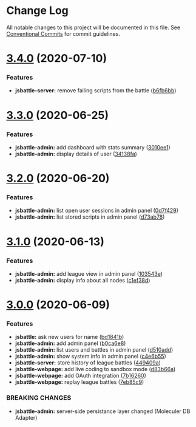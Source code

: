 # Change Log

All notable changes to this project will be documented in this file.
See [Conventional Commits](https://conventionalcommits.org) for commit guidelines.

# [3.4.0](https://github.com/jamro/jsbattle/compare/v3.3.0...v3.4.0) (2020-07-10)


### Features

* **jsbattle-server:** remove failing scripts from the battle ([b6fb6bb](https://github.com/jamro/jsbattle/commit/b6fb6bb2c210c8781392a0fceae69929af264f77))





# [3.3.0](https://github.com/jamro/jsbattle/compare/v3.2.1...v3.3.0) (2020-06-25)


### Features

* **jsbattle-admin:** add dashboard with stats summary ([3010ee1](https://github.com/jamro/jsbattle/commit/3010ee1ac55597397c2ee49371e30ed9434c322e))
* **jsbattle-admin:** display details of user ([34138fa](https://github.com/jamro/jsbattle/commit/34138fac188062febece45b85d2896ce01fc1423))





# [3.2.0](https://github.com/jamro/jsbattle/compare/v3.1.3...v3.2.0) (2020-06-20)


### Features

* **jsbattle-admin:** list open user sessions in admin panel ([0d7f429](https://github.com/jamro/jsbattle/commit/0d7f429d5ade1866bb73a56b96f1b568f2913edc))
* **jsbattle-admin:** list stored scripts in admin panel ([d73ab78](https://github.com/jamro/jsbattle/commit/d73ab787653e119b4475c78d8d4d988778098ae7))





# [3.1.0](https://github.com/jamro/jsbattle/compare/v3.0.0...v3.1.0) (2020-06-13)


### Features

* **jsbattle-admin:** add league view in admin panel ([103543e](https://github.com/jamro/jsbattle/commit/103543e90595ab12484a60abc7ded96a590b5b62))
* **jsbattle-admin:** display info about all nodes ([c1ef38d](https://github.com/jamro/jsbattle/commit/c1ef38dbf70ca143238d3c1d3bc6b6231b34984d))





# [3.0.0](https://github.com/jamro/jsbattle/compare/v2.7.1...v3.0.0) (2020-06-09)


### Features

* **jsbattle:** ask new users for name ([bd1841b](https://github.com/jamro/jsbattle/commit/bd1841b5e7020d6f72293b106acb591f8154e955))
* **jsbattle-admin:** add admin panel ([b0ca6e8](https://github.com/jamro/jsbattle/commit/b0ca6e8abf1c48d4b95dc80b0123b02a2f7b7241))
* **jsbattle-admin:** list users and battles in admin panel ([d510add](https://github.com/jamro/jsbattle/commit/d510add005b190f47ecd1d702712676de461f946))
* **jsbattle-admin:** show system info in admin panel ([c4e6b55](https://github.com/jamro/jsbattle/commit/c4e6b55b17f0927499d577a0db81678e4d4b5a7d))
* **jsbattle-server:** store history of league battles ([449409a](https://github.com/jamro/jsbattle/commit/449409a53a74c6be8db26e1944bc1f5bd2877cd5))
* **jsbattle-webpage:** add live coding to sandbox mode ([d83b66a](https://github.com/jamro/jsbattle/commit/d83b66a8dfdc6854e460fe77d5373dd323851847))
* **jsbattle-webpage:** add OAuth integration ([7b16260](https://github.com/jamro/jsbattle/commit/7b162608057c0109a59f9418e9148e822a0b5833))
* **jsbattle-webpage:** replay league battles ([7eb85c9](https://github.com/jamro/jsbattle/commit/7eb85c9985fb6f122a5b5bdd3f3664149a4242f3))


### BREAKING CHANGES

* **jsbattle-admin:** server-side persistance layer changed (Moleculer DB Adapter)

